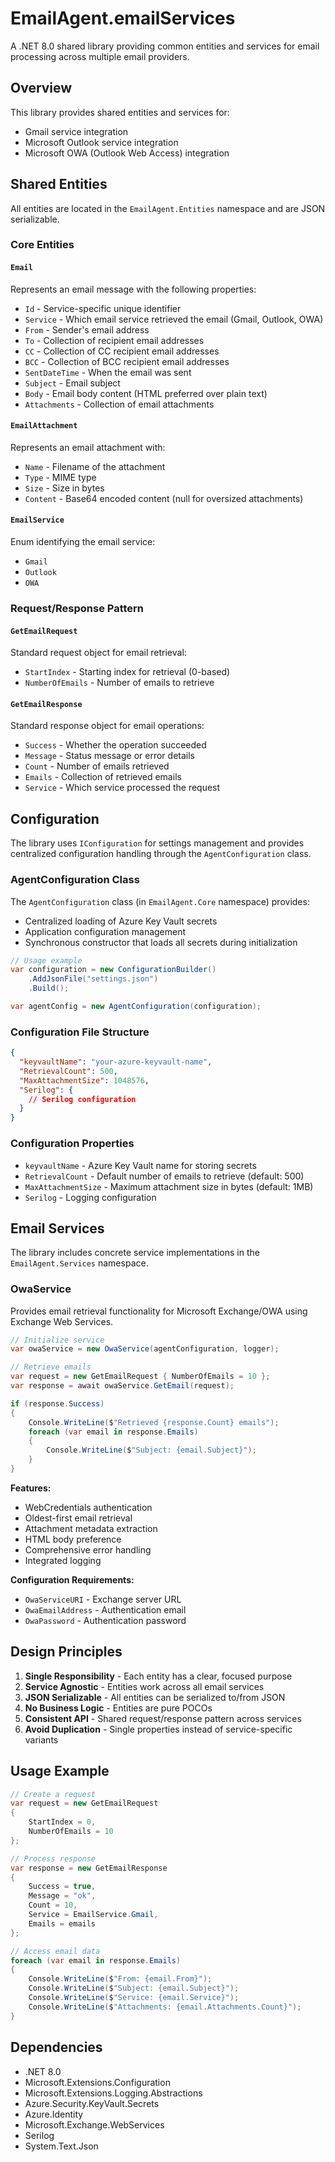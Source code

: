 # EmailAgent.emailServices

A .NET 8.0 shared library providing common entities and services for email processing across multiple email providers.

## Overview

This library provides shared entities and services for:
- Gmail service integration
- Microsoft Outlook service integration  
- Microsoft OWA (Outlook Web Access) integration

## Shared Entities

All entities are located in the `EmailAgent.Entities` namespace and are JSON serializable.

### Core Entities

#### `Email`
Represents an email message with the following properties:
- `Id` - Service-specific unique identifier
- `Service` - Which email service retrieved the email (Gmail, Outlook, OWA)
- `From` - Sender's email address
- `To` - Collection of recipient email addresses
- `CC` - Collection of CC recipient email addresses
- `BCC` - Collection of BCC recipient email addresses
- `SentDateTime` - When the email was sent
- `Subject` - Email subject
- `Body` - Email body content (HTML preferred over plain text)
- `Attachments` - Collection of email attachments

#### `EmailAttachment`
Represents an email attachment with:
- `Name` - Filename of the attachment
- `Type` - MIME type
- `Size` - Size in bytes
- `Content` - Base64 encoded content (null for oversized attachments)

#### `EmailService`
Enum identifying the email service:
- `Gmail`
- `Outlook` 
- `OWA`

### Request/Response Pattern

#### `GetEmailRequest`
Standard request object for email retrieval:
- `StartIndex` - Starting index for retrieval (0-based)
- `NumberOfEmails` - Number of emails to retrieve

#### `GetEmailResponse`
Standard response object for email operations:
- `Success` - Whether the operation succeeded
- `Message` - Status message or error details
- `Count` - Number of emails retrieved
- `Emails` - Collection of retrieved emails
- `Service` - Which service processed the request

## Configuration

The library uses `IConfiguration` for settings management and provides centralized configuration handling through the `AgentConfiguration` class.

### AgentConfiguration Class

The `AgentConfiguration` class (in `EmailAgent.Core` namespace) provides:
- Centralized loading of Azure Key Vault secrets
- Application configuration management
- Synchronous constructor that loads all secrets during initialization

```csharp
// Usage example
var configuration = new ConfigurationBuilder()
    .AddJsonFile("settings.json")
    .Build();

var agentConfig = new AgentConfiguration(configuration);
```

### Configuration File Structure

```json
{
  "keyvaultName": "your-azure-keyvault-name",
  "RetrievalCount": 500,
  "MaxAttachmentSize": 1048576,
  "Serilog": {
    // Serilog configuration
  }
}
```

### Configuration Properties

- `keyvaultName` - Azure Key Vault name for storing secrets
- `RetrievalCount` - Default number of emails to retrieve (default: 500)
- `MaxAttachmentSize` - Maximum attachment size in bytes (default: 1MB)
- `Serilog` - Logging configuration

## Email Services

The library includes concrete service implementations in the `EmailAgent.Services` namespace.

### OwaService

Provides email retrieval functionality for Microsoft Exchange/OWA using Exchange Web Services.

```csharp
// Initialize service
var owaService = new OwaService(agentConfiguration, logger);

// Retrieve emails
var request = new GetEmailRequest { NumberOfEmails = 10 };
var response = await owaService.GetEmail(request);

if (response.Success)
{
    Console.WriteLine($"Retrieved {response.Count} emails");
    foreach (var email in response.Emails)
    {
        Console.WriteLine($"Subject: {email.Subject}");
    }
}
```

**Features:**
- WebCredentials authentication
- Oldest-first email retrieval
- Attachment metadata extraction
- HTML body preference
- Comprehensive error handling
- Integrated logging

**Configuration Requirements:**
- `OwaServiceURI` - Exchange server URL
- `OwaEmailAddress` - Authentication email
- `OwaPassword` - Authentication password

## Design Principles

1. **Single Responsibility** - Each entity has a clear, focused purpose
2. **Service Agnostic** - Entities work across all email services
3. **JSON Serializable** - All entities can be serialized to/from JSON
4. **No Business Logic** - Entities are pure POCOs
5. **Consistent API** - Shared request/response pattern across services
6. **Avoid Duplication** - Single properties instead of service-specific variants

## Usage Example

```csharp
// Create a request
var request = new GetEmailRequest
{
    StartIndex = 0,
    NumberOfEmails = 10
};

// Process response
var response = new GetEmailResponse
{
    Success = true,
    Message = "ok",
    Count = 10,
    Service = EmailService.Gmail,
    Emails = emails
};

// Access email data
foreach (var email in response.Emails)
{
    Console.WriteLine($"From: {email.From}");
    Console.WriteLine($"Subject: {email.Subject}");
    Console.WriteLine($"Service: {email.Service}");
    Console.WriteLine($"Attachments: {email.Attachments.Count}");
}
```

## Dependencies

- .NET 8.0
- Microsoft.Extensions.Configuration
- Microsoft.Extensions.Logging.Abstractions
- Azure.Security.KeyVault.Secrets
- Azure.Identity
- Microsoft.Exchange.WebServices
- Serilog
- System.Text.Json
